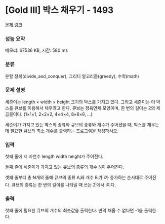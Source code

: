 # [Gold III] 박스 채우기 - 1493 

[문제 링크](https://www.acmicpc.net/problem/1493) 

### 성능 요약

메모리: 67536 KB, 시간: 580 ms

### 분류

분할 정복(divide_and_conquer), 그리디 알고리즘(greedy), 수학(math)

### 문제 설명

<p>세준이는 length × width × height 크기의 박스를 가지고 있다. 그리고 세준이는 이 박스를 큐브를 이용해서 채우려고 한다. 큐브는 정육면체 모양이며, 한 변의 길이는 2의 제곱꼴이다. (1×1×1, 2×2×2, 4×4×4, 8×8×8, ...)</p>

<p>세준이가 가지고 있는 박스의 종류와 큐브의 종류와 개수가 주어졌을 때, 박스를 채우는데 필요한 큐브의 최소 개수를 출력하는 프로그램을 작성하시오.</p>

### 입력 

 <p>첫째 줄에 세 자연수 length width height가 주어진다.</p>

<p>둘째 줄에 세준이가 가지고 있는 큐브의 종류의 개수 N이 주어진다.</p>

<p>셋째 줄부터 총 N개의 줄에 큐브의 종류 A<sub>i</sub>와 개수 B<sub>i</sub>가 i가 증가하는 순서대로 주어진다. 큐브의 종류는 한 변의 길이를 나타낼 때 쓰는 2<sup>i</sup>에서 i이다.</p>

### 출력 

 <p>첫째 줄에 필요한 큐브의 개수의 최솟값을 출력한다. 만약 채울 수 없다면 -1을 출력한다.</p>

